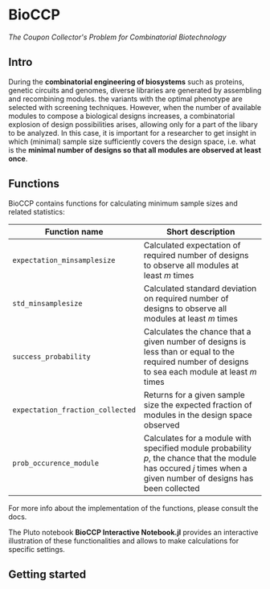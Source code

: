 # BioCCP
*The Coupon Collector's Problem for Combinatorial Biotechnology*

## Intro
During the **combinatorial engineering of biosystems** such as proteins, genetic circuits and genomes, diverse libraries are generated by assembling and recombining modules. the variants with the optimal phenotype are selected with screening techniques. However, when the number of available modules to compose a biological designs increases, a combinatorial explosion of design possibilities arises, allowing only for a part of the libary to be analyzed. In this case, it is important for a researcher to get insight in which (minimal) sample size sufficiently covers the design space, i.e. what is the **minimal number of designs so that all modules are observed at least once**.


## Functions
BioCCP contains functions for calculating minimum sample sizes and related statistics:

Function name    | Short description
---------------- | -----------------
`expectation_minsamplesize`        | Calculated expectation of required number of designs to observe all modules at least *m* times
`std_minsamplesize`      | Calculated standard deviation on required number of designs to observe all modules at least *m* times
`success_probability`         | Calculates the chance that a given number of designs is less than or equal to the required number of designs to sea each module at least *m* times
`expectation_fraction_collected` | Returns for a given sample size the expected fraction of modules in the design space observed
`prob_occurence_module` | Calculates for a module with specified module probability *p*, the chance that the module has occured *j* times when a given number of designs has been collected
 

For more info about the implementation of the functions, please consult the docs.

The Pluto notebook **BioCCP Interactive Notebook.jl** provides an interactive illustration of these functionalities and allows to make calculations for specific settings. 

## Getting started

  

